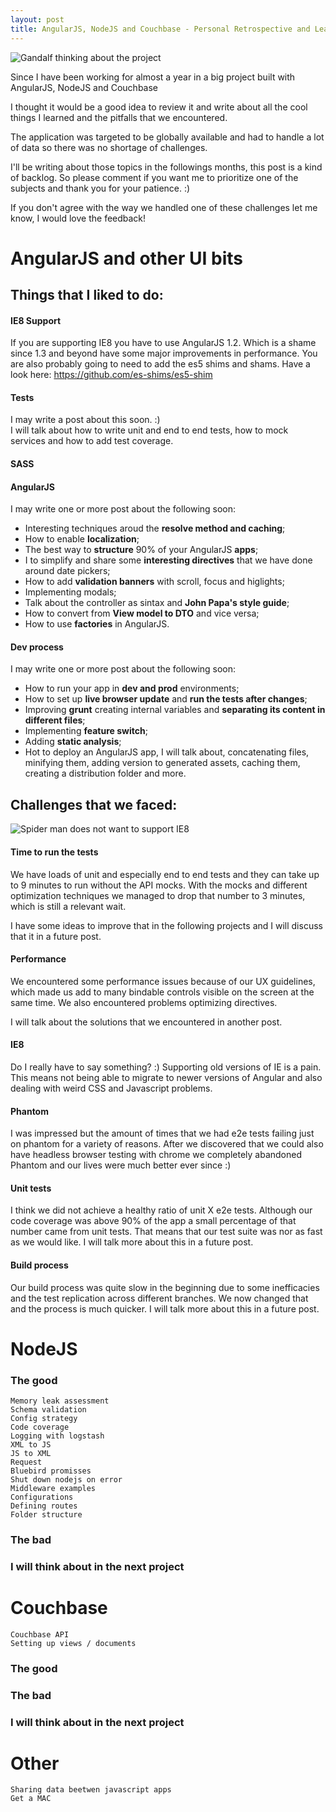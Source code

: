 ```yaml
---
layout: post
title: AngularJS, NodeJS and Couchbase - Personal Retrospective and Learnings
---
```


![Gandalf thinking about the project](http://mulubinba.typepad.com/.a/6a00d8341dd88553ef014e5f56216c970c-pi)

Since I have been working for almost a year in a big project built with AngularJS, NodeJS and Couchbase

I thought it would be a good idea to review it and write about all the cool things I learned and the pitfalls that we encountered.

The application was targeted to be globally available and had to handle a lot of data so there was no shortage of challenges.

I'll be writing about those topics in the followings months, this post is a kind of backlog.
So please comment if you want me to prioritize one of the subjects and thank you for your patience. :)

If you don't agree with the way we handled one of these challenges let me know, I would love the feedback!

# AngularJS and other UI bits

## Things that I liked to do:

#### IE8 Support

If you are supporting IE8 you have to use AngularJS 1.2. Which is a shame since 1.3 and beyond have some major improvements in performance. You are also probably going to need to add the es5 shims and shams. Have a look here: https://github.com/es-shims/es5-shim

#### Tests

I may write a post about this soon. :)
<br>I will talk about how to write unit and end to end tests, how to mock services and how to add test coverage.

#### SASS

#### AngularJS

I may write one or more post about the following soon:

* Interesting techniques aroud the __resolve method and caching__;
* How to enable __localization__;
* The best way to __structure__ 90% of your AngularJS __apps__;
* I to simplify and share some __interesting directives__ that we have done around date pickers;
* How to add __validation banners__ with scroll, focus and higlights;
* Implementing modals;
* Talk about the controller as sintax and __John Papa's style guide__;
* How to convert from __View model to DTO__ and vice versa;
* How to use __factories__ in AngularJS.

#### Dev process

I may write one or more post about the following soon:

* How to run your app in __dev and prod__ environments;
* How to set up __live browser update__ and __run the tests after changes__;
* Improving __grunt__ creating internal variables and __separating its content in different files__;
* Implementing __feature switch__;
* Adding __static analysis__;
* Hot to deploy an AngularJS app, I will talk about, concatenating files, minifying them, adding version to generated assets, caching them, creating a distribution folder and more.

## Challenges that we faced:

![Spider man does not want to support IE8](http://cdn.meme.am/instances/500x/55274752.jpg)

#### Time to run the tests

We have loads of unit and especially end to end tests and they can take up to 9 minutes to run without the API mocks. With the mocks and different optimization techniques we managed to drop that number to 3 minutes, which is still a relevant wait.

I have some ideas to improve that in the following projects and I will discuss that it in a future post.

#### Performance

We encountered some performance issues because of our UX guidelines, which made us add to many bindable controls visible on the screen at the same time. We also encountered problems optimizing directives.

I will talk about the solutions that we encountered in another post.

#### IE8

Do I really have to say something? :) Supporting old versions of IE is a pain. This means not being able to migrate to newer versions of Angular and also dealing with weird CSS and Javascript problems.

#### Phantom

I was impressed but the amount of times that we had e2e tests failing just on phantom for a variety of reasons. After we discovered that we could also have headless browser testing with chrome we completely abandoned Phantom and our lives were much better ever since :)

#### Unit tests

I think we did not achieve a healthy ratio of unit X e2e tests. Although our code coverage was above 90% of the app a small percentage of that number came from unit tests. That means that our test suite was nor as fast as we would like. I will talk more about this in a future post.

#### Build process

Our build process was quite slow in the beginning due to some inefficacies and the test replication across different branches. We now changed that and the process is much quicker. I will talk more about this in a future post.


# NodeJS
### The good
	Memory leak assessment
	Schema validation
	Config strategy
	Code coverage
	Logging with logstash
	XML to JS
	JS to XML
	Request
	Bluebird promisses
	Shut down nodejs on error
	Middleware examples
	Configurations
	Defining routes
	Folder structure

### The bad
### I will think about in the next project

# Couchbase
	Couchbase API
	Setting up views / documents
### The good
### The bad
### I will think about in the next project


# Other

	Sharing data beetwen javascript apps
	Get a MAC